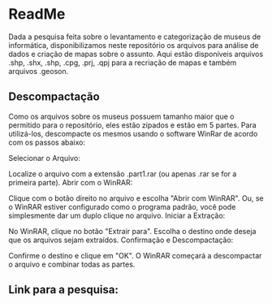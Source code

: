 # ReadMe
Dada a pesquisa feita sobre o levantamento e categorização de museus de informática, disponibilizamos neste repositório os arquivos para análise de dados e criação de mapas sobre o assunto.
Aqui estão disponíveis arquivos .shp, .shx, .shp, .cpg, .prj, .qpj para a recriação de mapas e também arquivos .geoson.


## Descompactação
Como os arquivos sobre os museus possuem tamanho maior que o permitido para o repositório, eles estão zipados e estão em 5 partes. Para utilizá-los, descompacte os mesmos usando o software WinRar de acordo com os passos abaixo: 

Selecionar o Arquivo:

Localize o arquivo com a extensão .part1.rar (ou apenas .rar se for a primeira parte).
Abrir com o WinRAR:

Clique com o botão direito no arquivo e escolha "Abrir com WinRAR".
Ou, se o WinRAR estiver configurado como o programa padrão, você pode simplesmente dar um duplo clique no arquivo.
Iniciar a Extração:

No WinRAR, clique no botão "Extrair para".
Escolha o destino onde deseja que os arquivos sejam extraídos.
Confirmação e Descompactação:

Confirme o destino e clique em "OK". O WinRAR começará a descompactar o arquivo e combinar todas as partes.

## Link para a pesquisa:
